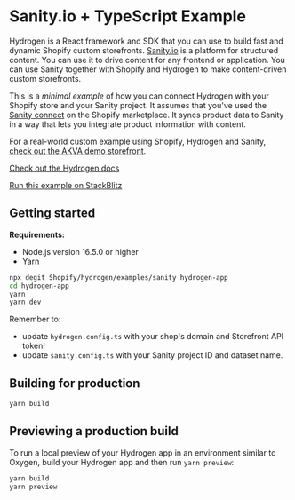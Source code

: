 # Sanity.io + TypeScript Example

Hydrogen is a React framework and SDK that you can use to build fast and dynamic Shopify custom storefronts. [Sanity.io](https://www.sanity.io) is a platform for structured content. You can use it to drive content for any frontend or application. You can use Sanity together with Shopify and Hydrogen to make content-driven custom storefronts.

This is a _minimal example_ of how you can connect Hydrogen with your Shopify store and your Sanity project. It assumes that you've used the [Sanity connect](https://apps.shopify.com/sanity-connect) on the Shopify marketplace. It syncs product data to Sanity in a way that lets you integrate product information with content.

For a real-world custom example using Shopify, Hydrogen and Sanity, [check out the AKVA demo storefront](https://snty.link/shopify-demo).

[Check out the Hydrogen docs](https://shopify.dev/custom-storefronts/hydrogen)

[Run this example on StackBlitz](https://stackblitz.com/fork/github/shopify/hydrogen/tree/stackblitz/examples/sanity)

## Getting started

**Requirements:**

- Node.js version 16.5.0 or higher
- Yarn

```bash
npx degit Shopify/hydrogen/examples/sanity hydrogen-app
cd hydrogen-app
yarn
yarn dev
```

Remember to:

- update `hydrogen.config.ts` with your shop's domain and Storefront API token!
- update `sanity.config.ts` with your Sanity project ID and dataset name.

## Building for production

```bash
yarn build
```

## Previewing a production build

To run a local preview of your Hydrogen app in an environment similar to Oxygen, build your Hydrogen app and then run `yarn preview`:

```bash
yarn build
yarn preview
```
